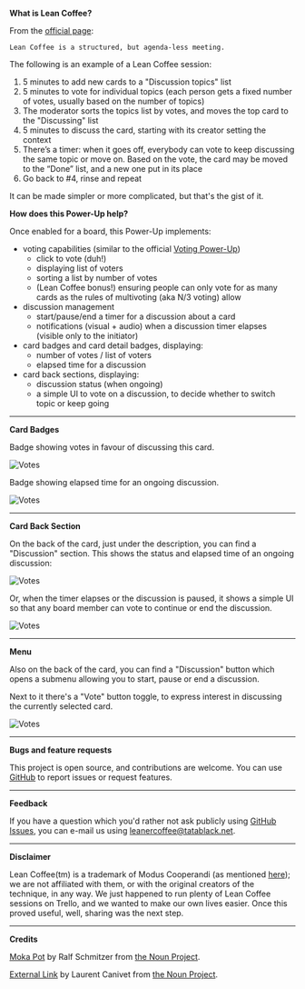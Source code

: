 **What is Lean Coffee?**

From the [official page](http://leancoffee.org/):

    Lean Coffee is a structured, but agenda-less meeting.

The following is an example of a Lean Coffee session:

1. 5 minutes to add new cards to a "Discussion topics" list
2. 5 minutes to vote for individual topics (each person gets a fixed number of votes, usually based on the number of topics)
3. The moderator sorts the topics list by votes, and moves the top card to the "Discussing" list
4. 5 minutes to discuss the card, starting with its creator setting the context
5. There’s a timer: when it goes off, everybody can vote to keep discussing the same topic or move on. Based on the vote, the card may be moved to the “Done” list, and a new one put in its place
6. Go back to #4, rinse and repeat

It can be made simpler or more complicated, but that's the gist of it.

**How does this Power-Up help?**

Once enabled for a board, this Power-Up implements:

- voting capabilities (similar to the official [Voting Power-Up](http://info.trello.com/power-ups/voting))
    - click to vote (duh!)
    - displaying list of voters
    - sorting a list by number of votes
    - (Lean Coffee bonus!) ensuring people can only vote for as many cards as the rules of multivoting (aka N/3 voting) allow
- discussion management
    - start/pause/end a timer for a discussion about a card
    - notifications (visual + audio) when a discussion timer elapses (visible only to the initiator)
- card badges and card detail badges, displaying:
    - number of votes / list of voters
    - elapsed time for a discussion
- card back sections, displaying:
    - discussion status (when ongoing)
    - a simple UI to vote on a discussion, to decide whether to switch topic or keep going

---

**Card Badges**

Badge showing votes in favour of discussing this card.

![Votes][CardBadgeVoting]

Badge showing elapsed time for an ongoing discussion.

![Votes][CardBadgeOngoing]

---

**Card Back Section**

On the back of the card, just under the description, you can find a "Discussion" section. This shows the status and elapsed time of an ongoing discussion:

![Votes][CardBackSectionOngoing]

Or, when the timer elapses or the discussion is paused, it shows a simple UI so that any board member can vote to continue or end the discussion.

![Votes][CardBackSectionPaused]

---

**Menu**

Also on the back of the card, you can find a "Discussion" button which opens a submenu allowing you to start, pause or end a discussion.

Next to it there's a "Vote" button toggle, to express interest in discussing the currently selected card.

![Votes][PowerUpButtons]

[CardBadgeVoting]: https://leaner-coffee.tatablack.net/assets/readme/card_badge_voting.png
[CardBadgeOngoing]: https://leaner-coffee.tatablack.net/assets/readme/card_badge_ongoing.png
[CardBackSectionOngoing]: https://leaner-coffee.tatablack.net/assets/readme/ongoing_discussion.png
[CardBackSectionPaused]: https://leaner-coffee.tatablack.net/assets/readme/paused_discussion.png
[PowerUpButtons]: https://leaner-coffee.tatablack.net/assets/readme/buttons.png

---

**Bugs and feature requests**

This project is open source, and contributions are welcome.
You can use [GitHub](https://github.com/tatablack/leaner-coffee-powerup/issues) to report issues or request features.

---

**Feedback**

If you have a question which you'd rather not ask publicly using [GitHub Issues](https://github.com/tatablack/leaner-coffee-powerup/issues), you can e-mail us using [leanercoffee@tatablack.net](mailto:leanercoffee@tatablack.net).

---

**Disclaimer**

Lean Coffee(tm) is a trademark of Modus Cooperandi (as mentioned [here](http://leancoffee.org/)); we are not affiliated with them, or with the original creators of the technique, in any way. We just happened to run plenty of Lean Coffee sessions on Trello, and we wanted to make our own lives easier. Once this proved useful, well, sharing was the next step.

---

**Credits**

[Moka Pot](https://thenounproject.com/ralfschmitzer/collection/coffee-bar/?i=628401 "Moka Pot") by Ralf Schmitzer from [the Noun Project](http://thenounproject.com/ "The Noun Project").

[External Link](https://thenounproject.com/term/external-link/189137/ "External Link") by Laurent Canivet from [the Noun Project](http://thenounproject.com/ "The Noun Project").